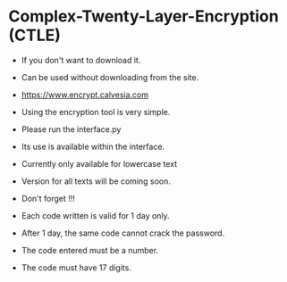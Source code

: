 # Complex-Twenty-Layer-Encryption (CTLE)

* If you don't want to download it.

* Can be used without downloading from the site. 

* https://www.encrypt.calvesia.com

* Using the encryption tool is very simple.

* Please run the interface.py

* Its use is available within the interface.

* Currently only available for lowercase text 

* Version for all texts will be coming soon. 

* Don't forget  !!!

* Each code written is valid for 1 day only.

* After 1 day, the same code cannot crack the password.

* The code entered must be a number.

* The code must have 17 digits.

